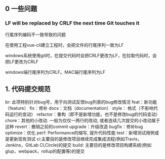 ## 0 一些问题

### LF will be replaced by CRLF the next time Git touches it

行尾序列编码不一致导致的问题

在使用工程vue-cli建立工程时，会把文件的行尾序列一致为LF

windows系统使用git时，在提交代码时会把CRLF更改为LF，在拉取代码时，会把LF更改为CRLF

windows端行尾序列为CRLF。MAC端行尾序列为LF

## 1. 代码提交规范

br: 此项特别针对bug号，用于向测试反馈bug列表的bug修改情况
feat：新功能（feature）
fix：修补
docs：文档（documentation）
style： 格式（不影响代码运行的变动）
refactor：重构（即不是新增功能，也不是修改bug的代码变动）
chore：其他的小改动. 一般为仅仅一两行的改动, 或者连续几次提交的小改动属于这种
revert：撤销之前的commit
upgrade：升级改造
bugfix：修补bug
optimize：优化
perf: Performance的缩写, 提升代码性能
test：新增测试用例或是更新现有测试
ci:主要目的是修改项目继续完成集成流程(例如Travis，Jenkins，GitLab CI,Circle)的提交
build: 主要目的是修改项目构建系统(例如glup，webpack，rollup的配置等)的提交
